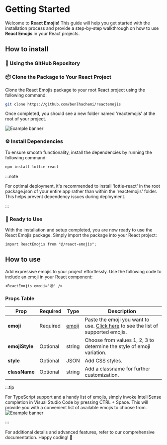 

# Getting Started

Welcome to **React Emojis!** This guide will help you get started with the installation process and provide a step-by-step walkthrough on how to use **React Emojis** in your React projects.

## How to install

### 🚀 Using the GitHub Repository


### 📦 Clone the Package to Your React Project
Clone the React Emojis package to your root React project using the following command:
```bash
git clone https://github.com/benlhachemi/reactemojis
```
Once completed, you should see a new folder named 'reactemojis' at the root of your project.

![Example banner](https://i.imgur.com/bFqqCVk.png)


### ⚙️ Install Dependencies
To ensure smooth functionality, install the dependencies by running the following command:
```bash
npm install lottie-react
```
:::note

For optimal deployment, it's recommended to install 'lottie-react' in the root package.json of your entire app rather than within the 'reactemojis' folder. This helps prevent dependency issues during deployment.

:::

### 🎉 Ready to Use
With the installation and setup completed, you are now ready to use the React Emojis package. Simply import the package into your React project:
```tsx
import ReactEmojis from "@/react-emojis";
```


## How to use
Add expressive emojis to your project effortlessly. Use the following code to include an emoji in your React component:
```tsx
<ReactEmojis emoji='😍' />
```


### Props Table

| Prop         | Required | Type    | Description                                              |
| ------------ | -------- | ------- | -------------------------------------------------------- |
| **emoji**    | Required | [emoji]([/docs/list-of-emojis](https://docs.reactemojis.com/docs/list-of-emojis))   | Paste the emoji you want to use. [Click here]([/docs/list-of-emojis](https://docs.reactemojis.com/docs/list-of-emojis)) to see the list of supported emojis.                     |
| **emojiStyle** | Optional | string  | Choose from values 1, 2, 3 to determine the style of emoji variation. |
| **style**    | Optional | JSON    | Add CSS styles.                                          |
| **className**| Optional | string  | Add a classname for further customization.               |

:::tip

For TypeScript support and a handy list of emojis, simply invoke IntelliSense completion in Visual Studio Code by pressing CTRL + Space. This will provide you with a convenient list of available emojis to choose from.
![Example banner](https://i.imgur.com/BmoEZZj.png)

:::


For additional details and advanced features, refer to our comprehensive documentation. Happy coding! 🚀
